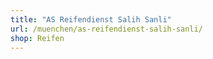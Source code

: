 ```yaml
---
title: "AS Reifendienst Salih Sanli"
url: /muenchen/as-reifendienst-salih-sanli/
shop: Reifen
---
```

